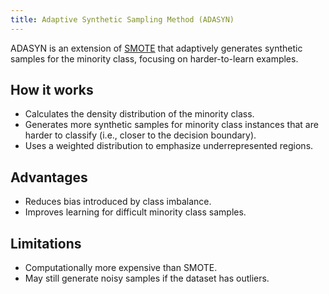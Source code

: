 ```yaml
---
title: Adaptive Synthetic Sampling Method (ADASYN)
---
```


ADASYN is an extension of [SMOTE](/machine-learning-foundations/synthetic-minority-oversampling-technique-smote) that adaptively generates synthetic samples for the minority class, focusing on harder-to-learn examples.

## How it works
- Calculates the density distribution of the minority class.
- Generates more synthetic samples for minority class instances that are harder to classify (i.e., closer to the decision boundary).
- Uses a weighted distribution to emphasize underrepresented regions.

## Advantages
- Reduces bias introduced by class imbalance.
- Improves learning for difficult minority class samples.
## Limitations
- Computationally more expensive than SMOTE.
- May still generate noisy samples if the dataset has outliers.